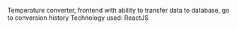 Temperature converter, frontend with ability to transfer data to database, go to conversion history
Technology used:
ReactJS